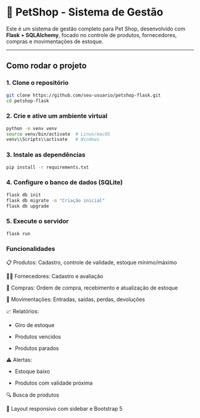 # 🐾 PetShop - Sistema de Gestão

Este é um sistema de gestão completo para Pet Shop, desenvolvido com **Flask + SQLAlchemy**, focado no controle de produtos, fornecedores, compras e movimentações de estoque.

---

##  Como rodar o projeto

### 1. Clone o repositório

```bash
git clone https://github.com/seu-usuario/petshop-flask.git
cd petshop-flask
```

### 2. Crie e ative um ambiente virtual 

```bash
python -m venv venv
source venv/bin/activate  # Linux/macOS
venv\\Scripts\\activate   # Windows
```

### 3. Instale as dependências
```bash
pip install -r requirements.txt
```

### 4. Configure o banco de dados (SQLite)
```bash
flask db init
flask db migrate -m "Criação inicial"
flask db upgrade
```

### 5. Execute o servidor
```bash
flask run
```

### Funcionalidades

📋 Produtos: Cadastro, controle de validade, estoque mínimo/máximo

👨‍💼 Fornecedores: Cadastro e avaliação

🛒 Compras: Ordem de compra, recebimento e atualização de estoque

🔄 Movimentações: Entradas, saídas, perdas, devoluções

📈 Relatórios:

- Giro de estoque

- Produtos vencidos

- Produtos parados

⚠️ Alertas:

- Estoque baixo

- Produtos com validade próxima

🔍 Busca de produtos

🎨 Layout responsivo com sidebar e Bootstrap 5